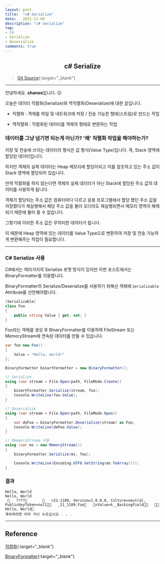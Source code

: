 ```yaml
---
layout: post
title:  "c# Serialize"
date:   2021-11-09
description: "c# Serialize"
tag: 
- C#
- Serialize
- Deserialize
comments: true
---
```


## <center>c# Serialize</center>

>[Git Source](https://github.com/chanos-dev/blogcode/tree/master/21-1108){:target="_blank"}

---

안녕하세요. <b>chanos</b>입니다. 😉

오늘은 데이터 직렬화(Serialize)와 역직렬화(Deserialize)에 대한 글입니다.

- 직렬화 :  객체를 파일 및 네트워크에 저장 / 전송 가능한 형태(스트림)로 만드는 작업

- 역직렬화 : 직렬화된 데이터를 객체의 형태로 변환하는 작업

### 데이터를 그냥 넘기면 되는게 아닌가? '왜' 직렬화 작업을 해야하는가?

저장 및 전송에 쓰이는 데이터의 형식은 값 형식(Value Type)입니다. 즉, Stack 영역에 할당된 데이터입니다.

하지만 객체의 실제 데이터는 Heap 메모리에 할당이되고 이를 참조하고 있는 주소 값이 Stack 영역에 할당되어 있습니다.

만약 직렬화를 하지 않는다면 객체의 실제 데이터가 아닌 Stack에 할당된 주소 값의 데이터를 사용하게 됩니다.

객체가 할당되는 주소 값은 컴퓨터마다 다르고 응용 프로그램에서 할당 됐던 주소 값을 저장했다가 재실행해서 해당 주소 값을 불러 오더라도 재실행되면서 메모리 영역이 해제되기 때문에 불러 올 수 없습니다.

그렇기에 이러한 주소 값은 무의미한 데이터가 됩니다.

이 때문에 Heap 영역에 있는 데이터를 Value Type으로 변환하여 저장 및 전송 가능하게 변환해주는 작업이 필요합니다.

---

### C# Serialize 사용

C#에서는 여러가지의 Serialize 포맷 방식이 있지만 이번 포스트에서는 BinaryFormatter를 이용합니다.

BinaryFormatter의 Serialize/Deserialize를 사용하기 위해선 객체에 `Serializable` Attribute를 선언해야합니다.

```c#
[Serializable]
class Foo
{
    public string Value { get; set; }
}
```

Foo라는 객체를 생성 후 BinaryFormatter를 이용하여 FileStream 또는 MemoryStream에 연속된 데이터를 만들 수 있습니다.

```c#
var foo new Foo()
{
    Value = "Hello, world!"
};

BinaryFormatter binartFormatter = new BinaryFormatter();

// Serialize
using (var stream = File.Open(path, FileMode.Create))
{
    binartFormatter.Serialize(stream, foo);
    Console.WriteLine(foo.Value);
} 

// Deserialize
using (var stream = File.Open(path, FileMode.Open))
{
    var deFoo = binaryFormatter.Deserialize(stream) as Foo;    
    Console.WriteLine(deFoo.Value);
}

// MemoeryStream 사용
using (var ms = new MemoryStream())
{
    binaryFormatter.Serialize(ms, foo);

    Console.WriteLine(Encoding.UTF8.GetString(ms.ToArray()));
}

```

### 결과
```
Hello, World
Hello, World
    ????          >21-1109, Version=1.0.0.0, Culture=neutral, PublicKeyToken=null   _21_1109.Foo   <Value>k__BackingField      Hello, World
계속하려면 아무 키나 누르십시오 . . .
```

---

## Reference

[직렬화](https://ko.wikipedia.org/wiki/%EC%A7%81%EB%A0%AC%ED%99%94){:target="_blank"}

[BinaryFormatter](https://docs.microsoft.com/ko-kr/dotnet/api/system.runtime.serialization.formatters.binary.binaryformatter?view=net-5.0){:target="_blank"}